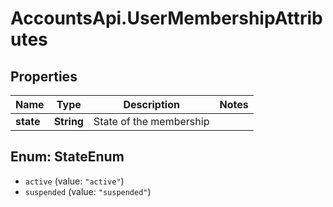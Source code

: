 # AccountsApi.UserMembershipAttributes

## Properties
Name | Type | Description | Notes
------------ | ------------- | ------------- | -------------
**state** | **String** | State of the membership | 

<a name="StateEnum"></a>
## Enum: StateEnum

* `active` (value: `"active"`)
* `suspended` (value: `"suspended"`)

